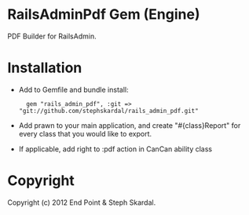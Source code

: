 RailsAdminPdf Gem (Engine)
========

PDF Builder for RailsAdmin.

Installation
========

* Add to Gemfile and bundle install:

        gem "rails_admin_pdf", :git => "git://github.com/stephskardal/rails_admin_pdf.git"

* Add prawn to your main application, and create "#{class}Report" for every class that you would like to export.

* If applicable, add right to :pdf action in CanCan ability class

Copyright
========

Copyright (c) 2012 End Point & Steph Skardal. 
